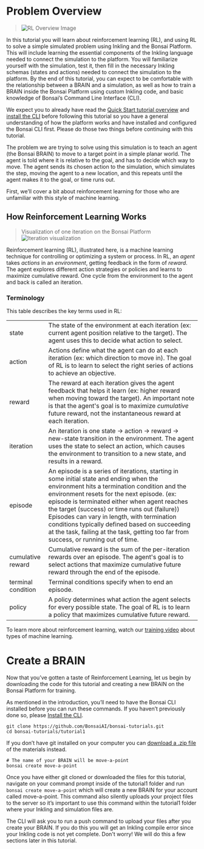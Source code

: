 # Problem Overview 

> ![RL Overview Image](../images/tutorial1-rl-overview.png)

In this tutorial you will learn about reinforcement learning (RL), and using RL to solve a simple simulated problem using Inkling and the Bonsai Platform. This will include learning the essential components of the Inkling language needed to connect the simulation to the platform.  You will familiarize yourself with the simulation, test it, then fill in the necessary Inkling schemas (states and actions) needed to connect the simulation to the platform. By the end of this tutorial, you can expect to be comfortable with the relationship between a BRAIN and a simulation, as well as how to train a BRAIN inside the Bonsai Platform using custom Inkling code, and basic knowledge of Bonsai’s Command Line Interface (CLI).

We expect you to already have read the [Quick Start tutorial overview][1] and [install the CLI][2] before following this tutorial so you have a general understanding of how the platform works and have installed and configured the Bonsai CLI first. Please do those two things before continuing with this tutorial.

The problem we are trying to solve using this simulation is to teach an agent (the Bonsai BRAIN) to move to a target point in a simple planar world. The agent is told where it is relative to the goal, and has to decide which way to move. The agent sends its chosen action to the simulation, which simulates the step, moving the agent to a new location, and this repeats until the agent makes it to the goal, or time runs out.

First, we’ll cover a bit about reinforcement learning for those who are unfamiliar with this style of machine learning.

## How Reinforcement Learning Works

> Visualization of one iteration on the Bonsai Platform
> ![Iteration visualization](../images/tutorial1-iterations.png)

Reinforcement learning (RL), illustrated here, is a machine learning technique for controlling or optimizing a system or process. In RL, an *agent* takes *actions* in an *environment*, getting feedback in the form of *reward*. The agent explores different action strategies or policies and learns to maximize cumulative reward. One cycle from the environment to the agent and back is called an iteration.

### Terminology

This table describes the key terms used in RL:

|     |     |
| --- | --- |
| state | The state of the environment at each iteration (ex: current agent position relative to the target). The agent uses this to decide what action to select. |
| action | Actions define what the agent can do at each iteration (ex: which direction to move in). The goal of RL is to learn to select the right series of actions to achieve an objective. |
| reward | The reward at each iteration gives the agent feedback that helps it learn (ex: higher reward when moving toward the target). An important note is that the agent's goal is to maximize *cumulative* future reward, not the instantaneous reward at each iteration. |
| iteration | An iteration is one state → action → reward → new-state transition in the environment. The agent uses the state to select an action, which causes the environment to transition to a new state, and results in a reward. |
| episode | An episode is a series of iterations, starting in some initial state and ending when the environment hits a termination condition and the environment resets for the next episode. (ex: episode is terminated either when agent reaches the target (success) or time runs out (failure)) Episodes can vary in length, with termination conditions typically defined based on succeeding at the task, failing at the task, getting too far from success, or running out of time. |
| cumulative reward | Cumulative reward is the sum of the per-iteration rewards over an episode. The agent's goal is to select actions that maximize cumulative future reward through the end of the episode. |
| terminal condition | Terminal conditions specify when to end an episode. |
| policy | A policy determines what action the agent selects for every possible state. The goal of RL is to learn a policy that maximizes cumulative future reward. | 

To learn more about reinforcement learning, watch our [training video][3] about types of machine learning.

# Create a BRAIN

Now that you’ve gotten a taste of Reinforcement Learning, let us begin by downloading the code for this tutorial and creating a new BRAIN on the Bonsai Platform for training.

As mentioned in the introduction, you’ll need to have the Bonsai CLI installed before you can run these commands. If you haven’t previously done so, please [Install the CLI][4].

```shell
git clone https://github.com/BonsaiAI/bonsai-tutorials.git
cd bonsai-tutorials/tutorial1
```

If you don’t have git installed on your computer you can [download a .zip file][5] of the materials instead.

```shell
# The name of your BRAIN will be move-a-point
bonsai create move-a-point
```

Once you have either git cloned or downloaded the files for this tutorial, navigate on your command prompt inside of the tutorial1 folder and run `bonsai create move-a-point` which will create a new BRAIN for your account called move-a-point. This command also silently uploads your project files to the server so it’s important to use this command within the tutorial1 folder where your Inkling and simulation files are.

<aside class="notice">
The CLI will ask you to run a push command to upload your files after you create your BRAIN. If you do this you will get an Inkling compile error since your Inkling code is not yet complete. Don't worry! We will do this a few sections later in this tutorial.
</aside>

[1]: ../guides/getting-started.html
[2]: ../guides/cli-install-guide.html
[3]: https://www.youtube.com/watch?v=VcwzDqReLPk&index=1&list=PLAktfMEMCsOY9HUZKIuGI6yqefGBuszAV
[4]: ../guides/cli-install-guide.html
[5]: https://github.com/BonsaiAI/bonsai-tutorials/archive/master.zip
